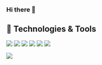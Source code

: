### Hi there 👋

## 🔧 Technologies & Tools
![](https://img.shields.io/badge/Code-JavaScript-informational?style=flat&logo=javascript&logoColor=white&color=ED6A5A)
![](https://img.shields.io/badge/Code-Golang-informational?style=flat&logo=go&logoColor=white&color=ED6A5A)
![](https://img.shields.io/badge/Shell-Bash-informational?style=flat&logo=gnu-bash&logoColor=white&color=ED6A5A)
![](https://img.shields.io/badge/Tools-Docker-informational?style=flat&logo=docker&logoColor=white&color=ED6A5A)
![](https://img.shields.io/badge/Tools-Kubernetes-informational?style=flat&logo=kubernetes&logoColor=white&color=ED6A5A)
![](https://img.shields.io/badge/Cloud-Digital_Ocean-informational?style=flat&logo=digitalocean&logoColor=white&color=ED6A5A)

<img
  align="center"
  src="https://github-readme-stats.vercel.app/api/?username=gstemmann&theme=synthwave"
/>

<!--
**gstemmann/gstemmann** is a ✨ _special_ ✨ repository because its `README.md` (this file) appears on your GitHub profile.

Here are some ideas to get you started:

- 🔭 I’m currently working on ...
- 🌱 I’m currently learning ...
- 👯 I’m looking to collaborate on ...
- 🤔 I’m looking for help with ...
- 💬 Ask me about ...
- 📫 How to reach me: ...
- 😄 Pronouns: ...
- ⚡ Fun fact: ...
-->
